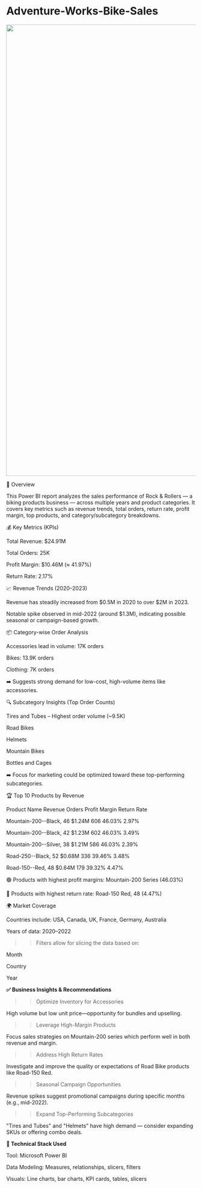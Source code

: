 # Adventure-Works-Bike-Sales

<img src="https://www.bikemag.com/.image/t_share/MjA5NTg3NTcxMDIwMjc3Mzk4/p6pb23004499.jpg" width=1200>

📌 Overview

This Power BI report analyzes the sales performance of Rock & Rollers — a biking products business — across multiple years and product categories. It covers key metrics such as revenue trends, total orders, return rate, profit margin, top products, and category/subcategory breakdowns.

💰 Key Metrics (KPIs)

Total Revenue: $24.91M

Total Orders: 25K

Profit Margin: $10.46M (≈ 41.97%)

Return Rate: 2.17%

📈 Revenue Trends (2020–2023)

Revenue has steadily increased from $0.5M in 2020 to over $2M in 2023.

Notable spike observed in mid-2022 (around $1.3M), indicating possible seasonal or campaign-based growth.

📦 Category-wise Order Analysis

Accessories lead in volume: 17K orders

Bikes: 13.9K orders

Clothing: 7K orders

➡️ Suggests strong demand for low-cost, high-volume items like accessories.

🔍 Subcategory Insights (Top Order Counts)

Tires and Tubes – Highest order volume (~9.5K)

Road Bikes

Helmets

Mountain Bikes

Bottles and Cages

➡️ Focus for marketing could be optimized toward these top-performing subcategories.

🏆 Top 10 Products by Revenue

Product Name	Revenue	Orders	Profit Margin	Return Rate

Mountain-200--Black, 46	$1.24M	606	46.03%	2.97%

Mountain-200--Black, 42	$1.23M	602	46.03%	3.49%

Mountain-200--Silver, 38	$1.21M	586	46.03%	2.39%

Road-250--Black, 52	$0.68M	336	39.46%	3.48%

Road-150--Red, 48	$0.64M	179	39.32%	4.47%

🟢 Products with highest profit margins: Mountain-200 Series (46.03%)

🔴 Products with highest return rate: Road-150 Red, 48 (4.47%)

🌍 Market Coverage

Countries include: USA, Canada, UK, France, Germany, Australia

Years of data: 2020–2022

>> Filters allow for slicing the data based on:

Month

Country

Year

**✅ Business Insights & Recommendations**

>> Optimize Inventory for Accessories

   High volume but low unit price—opportunity for bundles and upselling.

>> Leverage High-Margin Products

   Focus sales strategies on Mountain-200 series which perform well in both revenue and margin.

>> Address High Return Rates

   Investigate and improve the quality or expectations of Road Bike products like Road-150 Red.

>> Seasonal Campaign Opportunities

   Revenue spikes suggest promotional campaigns during specific months (e.g., mid-2022).

>> Expand Top-Performing Subcategories

  "Tires and Tubes" and "Helmets" have high demand — consider expanding SKUs or offering combo deals.

**📂 Technical Stack Used**

Tool: Microsoft Power BI

Data Modeling: Measures, relationships, slicers, filters

Visuals: Line charts, bar charts, KPI cards, tables, slicers
